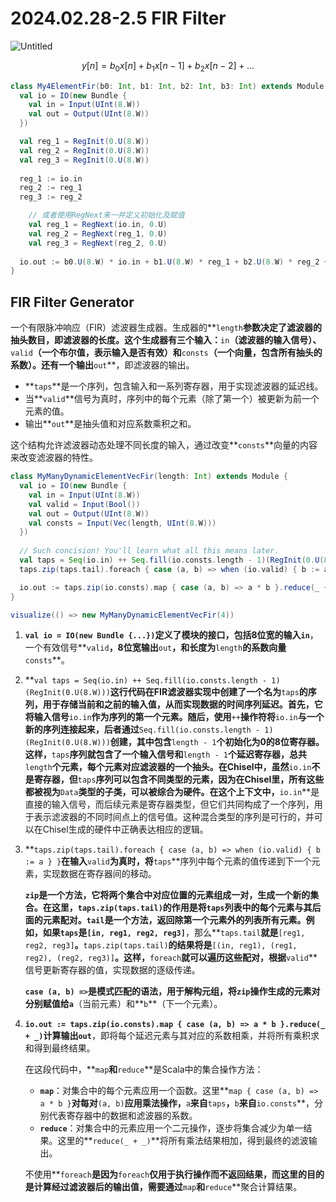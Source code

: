 # 2024.02.28-2.5 FIR Filter

![Untitled](2024%2002%2028-2%205%20FIR%20Filter%20ff2c573494664f2b81ff4c6f2e21bf80/Untitled.jpeg)

$$
y[n] = b_0 x[n] + b_1 x[n-1] + b_2 x[n-2] + ...
$$

```scala
class My4ElementFir(b0: Int, b1: Int, b2: Int, b3: Int) extends Module {
  val io = IO(new Bundle {
    val in = Input(UInt(8.W))
    val out = Output(UInt(8.W))
  })

  val reg_1 = RegInit(0.U(8.W))
  val reg_2 = RegInit(0.U(8.W))
  val reg_3 = RegInit(0.U(8.W))
  
  reg_1 := io.in
  reg_2 := reg_1
  reg_3 := reg_2

	// 或者使用RegNext来一并定义初始化及赋值
	val reg_1 = RegNext(io.in, 0.U)
	val reg_2 = RegNext(reg_1, 0.U)
	val reg_3 = RegNext(reg_2, 0.U)
  
  io.out := b0.U(8.W) * io.in + b1.U(8.W) * reg_1 + b2.U(8.W) * reg_2 + b3.U(8.W) * reg_3
}
```

## **FIR Filter Generator**

一个有限脉冲响应（FIR）滤波器生成器。生成器的**`length`**参数决定了滤波器的抽头数目，即滤波器的长度。这个生成器有三个输入：**`in`**（滤波器的输入信号）、**`valid`**（一个布尔值，表示输入是否有效）和**`consts`**（一个向量，包含所有抽头的系数）。还有一个输出**`out`**，即滤波器的输出。

- **`taps`**是一个序列，包含输入和一系列寄存器，用于实现滤波器的延迟线。
- 当**`valid`**信号为真时，序列中的每个元素（除了第一个）被更新为前一个元素的值。
- 输出**`out`**是抽头值和对应系数乘积之和。

这个结构允许滤波器动态处理不同长度的输入，通过改变**`consts`**向量的内容来改变滤波器的特性。

```scala
class MyManyDynamicElementVecFir(length: Int) extends Module {
  val io = IO(new Bundle {
    val in = Input(UInt(8.W))
    val valid = Input(Bool())
    val out = Output(UInt(8.W))
    val consts = Input(Vec(length, UInt(8.W)))
  })
  
  // Such concision! You'll learn what all this means later.
  val taps = Seq(io.in) ++ Seq.fill(io.consts.length - 1)(RegInit(0.U(8.W)))
  taps.zip(taps.tail).foreach { case (a, b) => when (io.valid) { b := a } }

  io.out := taps.zip(io.consts).map { case (a, b) => a * b }.reduce(_ + _)
}

visualize(() => new MyManyDynamicElementVecFir(4))
```

1. **`val io = IO(new Bundle {...})`**定义了模块的接口，包括8位宽的输入**`in`**，一个有效信号**`valid`**，8位宽输出**`out`**，和长度为**`length`**的系数向量**`consts`**。
2. **`val taps = Seq(io.in) ++ Seq.fill(io.consts.length - 1)(RegInit(0.U(8.W)))`**这行代码在FIR滤波器实现中创建了一个名为**`taps`**的序列，用于存储当前和之前的输入值，从而实现数据的时间序列延迟。首先，它将输入信号**`io.in`**作为序列的第一个元素。随后，使用**`++`**操作符将**`io.in`**与一个新的序列连接起来，后者通过**`Seq.fill(io.consts.length - 1)(RegInit(0.U(8.W)))`**创建，其中包含**`length - 1`**个初始化为0的8位寄存器。这样，**`taps`**序列就包含了一个输入信号和**`length - 1`**个延迟寄存器，总共**`length`**个元素，每个元素对应滤波器的一个抽头。在Chisel中，虽然**`io.in`**不是寄存器，但**`taps`**序列可以包含不同类型的元素，因为在Chisel里，所有这些都被视为**`Data`**类型的子类，可以被综合为硬件。在这个上下文中，**`io.in`**是直接的输入信号，而后续元素是寄存器类型，但它们共同构成了一个序列，用于表示滤波器的不同时间点上的信号值。这种混合类型的序列是可行的，并可以在Chisel生成的硬件中正确表达相应的逻辑。
3. **`taps.zip(taps.tail).foreach { case (a, b) => when (io.valid) { b := a } }`**在输入**`valid`**为真时，将**`taps`**序列中每个元素的值传递到下一个元素，实现数据在寄存器间的移动。
    
    **`zip`**是一个方法，它将两个集合中对应位置的元素组成一对，生成一个新的集合。在这里，**`taps.zip(taps.tail)`**的作用是将**`taps`**列表中的每个元素与其后面的元素配对。**`tail`**是一个方法，返回除第一个元素外的列表所有元素。例如，如果**`taps`**是**`[in, reg1, reg2, reg3]`**，那么**`taps.tail`**就是**`[reg1, reg2, reg3]`**。**`taps.zip(taps.tail)`**的结果将是**`[(in, reg1), (reg1, reg2), (reg2, reg3)]`**。这样，**`foreach`**就可以遍历这些配对，根据**`valid`**信号更新寄存器的值，实现数据的逐级传递。
    
    **`case (a, b) =>`**是模式匹配的语法，用于解构元组，将**`zip`**操作生成的元素对分别赋值给**`a`**（当前元素）和**`b`**（下一个元素）。
    
4. **`io.out := taps.zip(io.consts).map { case (a, b) => a * b }.reduce(_ + _)`**计算输出**`out`**，即将每个延迟元素与其对应的系数相乘，并将所有乘积求和得到最终结果。
    
    在这段代码中，**`map`**和**`reduce`**是Scala中的集合操作方法：
    
    - **`map`**：对集合中的每个元素应用一个函数。这里**`map { case (a, b) => a * b }`**对每对**`(a, b)`**应用乘法操作，**`a`**来自**`taps`**，**`b`**来自**`io.consts`**，分别代表寄存器中的数据和滤波器的系数。
    - **`reduce`**：对集合中的元素应用一个二元操作，逐步将集合减少为单一结果。这里的**`reduce(_ + _)`**将所有乘法结果相加，得到最终的滤波输出。
    
    不使用**`foreach`**是因为**`foreach`**仅用于执行操作而不返回结果，而这里的目的是计算经过滤波器后的输出值，需要通过**`map`**和**`reduce`**聚合计算结果。